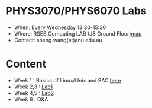 PHYS3070/PHYS6070 Labs
====

- When: Every Wednesday 13:30-15:30
- Where: RSES Computing LAB (J8 Ground Floor)[map](https://www.google.com/maps/place/Jaeger+8/@-35.2837193,149.115299,18.75z/data=!4m12!1m6!3m5!1s0x345e61a9c2de99:0x1c74dd792f36cd66!2sANU+Research+School+of+Earth+Sciences!8m2!3d-35.2838867!4d149.1150271!3m4!1s0x6b164d8c98037cb3:0x137b95ded7380043!8m2!3d-35.2840535!4d149.1153078)
- Contact: sheng.wang(at)anu.edu.au

# Content
- Week 1 : Basics of Linux/Unix and SAC [here](https://github.com/sheng09/PHYS3070-6070-Lastest/materials/Basics/README.md)
- Week 2,3 : [Lab1](https://github.com/sheng09/PHYS3070-6070-Lastest/materials/Lab1/README.md)
- Week 4,5 : [Lab2](https://github.com/sheng09/PHYS3070-6070-Lastest/materials/Lab2/README.md)
- Week 6 : Q&A

